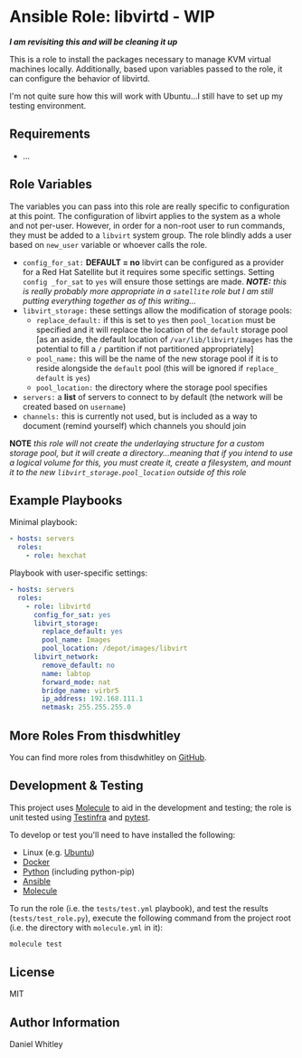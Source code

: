 Ansible Role: libvirtd - WIP
======================

***I am revisiting this and will be cleaning it up***

This is a role to install the packages necessary to manage KVM virtual machines
locally.  Additionally, based upon variables passed to the role, it can
configure the behavior of libvirtd.

I'm not quite sure how this will work with Ubuntu...I still have to set up my
testing environment.

Requirements
------------

* ...

Role Variables
--------------

The variables you can pass into this role are really specific to configuration
at this point.  The configuration of libvirt applies to the system as a whole
and not per-user.  However, in order for a non-root user to run commands, they
must be added to a `libvirt` system group.  The role blindly adds a user based
on `new_user` variable or whoever calls the role.

* `config_for_sat:` **DEFAULT = no** libvirt can be configured as a provider for
  a Red Hat Satellite but it requires some specific settings.  Setting `config
  _for_sat` to `yes` will ensure those settings are made. ***NOTE:*** *this is really
  probably more appropriate in a `satellite` role but I am still putting
  everything together as of this writing...*
* `libvirt_storage:` these settings allow the modification of storage pools:
  * `replace_default:` if this is set to `yes` then `pool_location` must be 
    specified and it will replace the location of the `default` storage pool [as
    an aside, the default location of `/var/lib/libvirt/images` has the
    potential to fill a `/` partition if not partitioned appropriately]
  * `pool_name:` this will be the name of the new storage pool if it is to
    reside alongside the `default` pool (this will be ignored if `replace_
    default` is `yes`)
  * `pool_location:` the directory where the storage pool specifies
* `servers:` a **list** of servers to connect to by default (the network will be
created based on `username`)
* `channels:` this is currently not used, but is included as a way to document
(remind yourself) which channels you should join

**NOTE** *this role will not create the underlaying structure for a custom
storage pool, but it will create a directory...meaning that if you intend to use
a logical volume for this, you must create it, create a filesystem, and mount it
to the new `libvirt_storage.pool_location` outside of this role*

Example Playbooks
-----------------

Minimal playbook:

```yaml
- hosts: servers
  roles:
    - role: hexchat
```

Playbook with user-specific settings:
```yaml
- hosts: servers
  roles:
    - role: libvirtd
      config_for_sat: yes
      libvirt_storage:
        replace_default: yes
        pool_name: Images
        pool_location: /depot/images/libvirt
      libvirt_network:
        remove_default: no
        name: labtop
        forward_mode: nat
        bridge_name: virbr5
        ip_address: 192.168.111.1
        netmask: 255.255.255.0
```

More Roles From thisdwhitley
----------------------------

You can find more roles from thisdwhitley on
[GitHub](https://github.com/thisdwhitley/ansible-roles).

Development & Testing
---------------------

This project uses [Molecule](http://molecule.readthedocs.io/) to aid in the
development and testing; the role is unit tested using
[Testinfra](http://testinfra.readthedocs.io/) and
[pytest](http://docs.pytest.org/).

To develop or test you'll need to have installed the following:

* Linux (e.g. [Ubuntu](http://www.ubuntu.com/))
* [Docker](https://www.docker.com/)
* [Python](https://www.python.org/) (including python-pip)
* [Ansible](https://www.ansible.com/)
* [Molecule](http://molecule.readthedocs.io/)

To run the role (i.e. the `tests/test.yml` playbook), and test the results
(`tests/test_role.py`), execute the following command from the project root
(i.e. the directory with `molecule.yml` in it):

```bash
molecule test
```

License
-------

MIT

Author Information
------------------

Daniel Whitley
